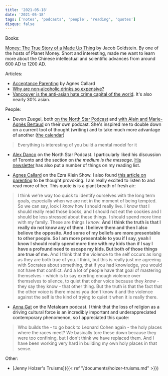 ```yaml
---
title: '2021-05-18'
date: '2021-05-18'
tags: ['notes', 'podcasts', 'people', 'reading', 'quotes']
disqus: false
---
```


Books:

[Money: The True Story of a Made Up Thing](https://www.hachettebooks.com/titles/jacob-goldstein/money/9780316417181/) by Jacob Goldstein. By one of the hosts of Planet Money. Short and interesting, made me want to learn more about the Chinese intellectual and scientific advances from around 600 AD to 1200 AD.

Articles:

- [Acceptance Parenting](https://www.notion.so/Acceptance-Parenting-The-Point-Magazine-acf130be04dd47249a1171f7c3bfd2f8) by Agnes Callard
- [Why are non-alcoholic drinks so expensive?](https://www.notion.so/Why-Are-Non-Alcoholic-Spirits-So-Expensive-InsideHook-be57d5b2cadb405ca1df9e61af4d76a2)
- [Vancouver is the anti-asian hate crime capital of the world](https://www.notion.so/Vancouver-Is-the-Anti-Asian-Hate-Crime-Capital-of-North-America-228877dee2ab487e998342788ef2d298). It's also nearly 30% asian.

People:

- Devon Zuegel, both [on the North Star Podcast](https://perell.com/podcast/devon-zuegel/) and [with Alain and Marie-Agnès Bertaud](https://devonzuegel.com/post/owd-2-vanished-in-guadalajara) on their own podcast. She's inspired me to double down on a current tool of thought (writing) and to take much more advantage of another ([the calendar](https://devonzuegel.com/post/contemplating-calendars))

> Everything is interesting of you build a mental model for it

- [Alex Danco](https://perell.com/podcast/alex-danco-funding-the-future/) on the North Star Podcast. I particularly liked his discussion of Toronto and the section on _the medium is the message_. [His newsletter](https://danco.substack.com/) has also put a number of things on my reading list.

- [Agnes Callard](https://www.nytimes.com/2021/05/14/opinion/ezra-klein-podcast-agnes-callard.html) on the Ezra Klein Show. I also found [this article on parenting](https://thepointmag.com/examined-life/acceptance-parenting/) to be thought provoking. I am really excited to listen to and read more of her. This quote is is a giant breath of fresh air:

> I think we're way too quick to identify ourselves with the long term goals, especially when we are not in the moment of being tempted. So we can say, look I _know_ how I should really live. I _know_ that I should really read those books, and I should not eat the cookies and I should be less stressed about these things. I should spend more time with my family. These are things I _know_. **And I think the truth is that I really do not know any of them. I believe them and then I also believe the opposite. And some of my beliefs are more presentable to other people. So I am more presentable to you if I say, yeah I know I should really spend more time with my kids than if I say I have a profound need to escape my kids. But both of those things are true of me.** And I think that the violence to the self occurs as long as they are both true of you. I think, but this is really just me agreeing with Socrates about something, that if you had knowledge, you would not have that conflict. And a lot of people have that goal of mastering themselves - which is to say exerting enough violence over themselves to silence, to quiet that other voice because they _know_ - they say they know - that other thing. But the truth is that the fact that the other voice is there means you don't know it and the violence against the self is the kind of trying to quiet it when it is really there. 

- [Anna Gat](http://www.metalearn.net/podcasts/ml147-anna-gat) on the Metalearn podcast. I think that the loss of religion as a driving cultural force is an incredibly important and underappreciated contemporary phenomenon, so I appreciated this quote:

> Who builds the - to go back to Leonard Cohen again - the holy places where the races meet? We basically tore these down because they were too confining, but I don't think we have replaced them. And I have been working very hard in building my own holy places in that sense.

Other:

- [Jenny Holzer's Truisms]({{< ref "/documents/holzer-truisms.md" >}})